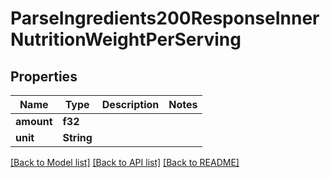 # ParseIngredients200ResponseInnerNutritionWeightPerServing

## Properties

Name | Type | Description | Notes
------------ | ------------- | ------------- | -------------
**amount** | **f32** |  | 
**unit** | **String** |  | 

[[Back to Model list]](../README.md#documentation-for-models) [[Back to API list]](../README.md#documentation-for-api-endpoints) [[Back to README]](../README.md)


